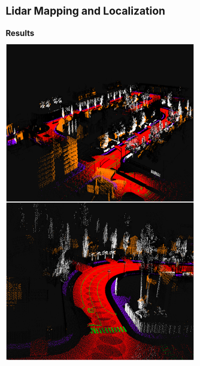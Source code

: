 # Lidar Mapping and Localization

## Results

<p align="center"><img src="../images/1.png" alt="lidar_seg" width="500" height="420"/>  <img src="../images/3.png" alt="lidar_seg" width="500" height="420"/></p>




